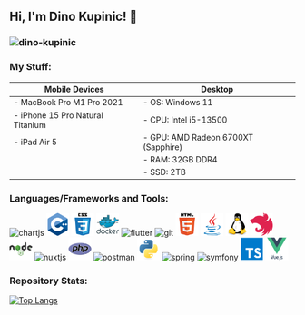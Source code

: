## Hi, I'm Dino Kupinic! 👋

<h3 align="center">

<p align="left"> <img src="https://komarev.com/ghpvc/?username=dino-kupinic&label=Profile%20views&color=0e75b6&style=flat" alt="dino-kupinic" /> </p>

<h3 align="left">My Stuff:</h3>

| **Mobile Devices**              | **Desktop**                        |
| ------------------------------  | ---------------------------------  |
| - MacBook Pro M1 Pro 2021       | - OS: Windows 11                   |
| - iPhone 15 Pro Natural Titanium| - CPU: Intel i5-13500              |  
| - iPad Air 5                    | - GPU: AMD Radeon 6700XT (Sapphire)|
|                                 | - RAM: 32GB DDR4                   |
|                                 | - SSD: 2TB                         |


  
<h3 align="left">Languages/Frameworks and Tools:</h3>
<p align="left">
   <img src="https://www.chartjs.org/media/logo-title.svg" alt="chartjs" width="40" height="40"/>
   <img src="https://raw.githubusercontent.com/devicons/devicon/master/icons/cplusplus/cplusplus-original.svg" alt="cplusplus" width="40" height="40"/>
   <img src="https://raw.githubusercontent.com/devicons/devicon/master/icons/css3/css3-original-wordmark.svg" alt="css3" width="40" height="40"/>
   <img src="https://raw.githubusercontent.com/devicons/devicon/master/icons/docker/docker-original-wordmark.svg" alt="docker" width="40" height="40"/>
   <img src="https://www.vectorlogo.zone/logos/flutterio/flutterio-icon.svg" alt="flutter" width="40" height="40"/>
   <img src="https://www.vectorlogo.zone/logos/git-scm/git-scm-icon.svg" alt="git" width="40" height="40"/>
   <img src="https://raw.githubusercontent.com/devicons/devicon/master/icons/html5/html5-original-wordmark.svg" alt="html5" width="40" height="40"/>
   <img src="https://raw.githubusercontent.com/devicons/devicon/master/icons/java/java-original.svg" alt="java" width="40" height="40"/>
   <img src="https://raw.githubusercontent.com/devicons/devicon/master/icons/linux/linux-original.svg" alt="linux" width="40" height="40"/>
   <img src="https://raw.githubusercontent.com/devicons/devicon/master/icons/nestjs/nestjs-plain.svg" alt="nestjs" width="40" height="40"/>
   <img src="https://raw.githubusercontent.com/devicons/devicon/master/icons/nodejs/nodejs-original-wordmark.svg" alt="nodejs" width="40" height="40"/>
   <img src="https://www.vectorlogo.zone/logos/nuxtjs/nuxtjs-icon.svg" alt="nuxtjs" width="40" height="40"/>
   <img src="https://raw.githubusercontent.com/devicons/devicon/master/icons/php/php-original.svg" alt="php" width="40" height="40"/>
   <img src="https://www.vectorlogo.zone/logos/getpostman/getpostman-icon.svg" alt="postman" width="40" height="40"/>
   <img src="https://raw.githubusercontent.com/devicons/devicon/master/icons/python/python-original.svg" alt="python" width="40" height="40"/>
   <img src="https://www.vectorlogo.zone/logos/springio/springio-icon.svg" alt="spring" width="40" height="40"/>
   <img src="https://symfony.com/logos/symfony_black_03.svg" alt="symfony" width="40" height="40"/>
   <img src="https://raw.githubusercontent.com/devicons/devicon/master/icons/typescript/typescript-original.svg" alt="typescript" width="40" height="40"/>
   <img src="https://raw.githubusercontent.com/devicons/devicon/master/icons/vuejs/vuejs-original-wordmark.svg" alt="vuejs" width="40" height="40"/>
</p>

<h3 align="left">Repository Stats:</h3>

[![Top Langs](https://github-readme-stats.vercel.app/api/top-langs/?username=Dino-Kupinic&layout=compact&hide=cmake,dockerfile&bg_color=0D1117&text_color=c9d1d9&langs_count=15&hide_border=true&card_width=500&exclude_repo=Communify-Presentation,school-projects-presentation,Dino-Kupinic)](https://github.com/anuraghazra/github-readme-stats)
